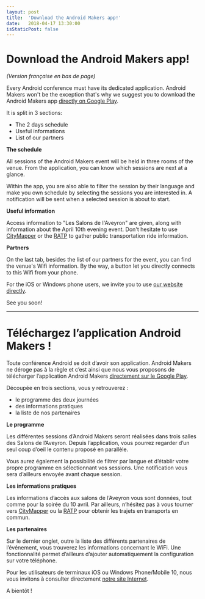 ```yaml
---
layout: post
title:  'Download the Android Makers app!'
date:   2018-04-17 13:30:00
isStaticPost: false
---
```

Download the Android Makers app!
===================
*(Version française en bas de page)*

Every Android conference must have its dedicated application. Android Makers won't be the exception that's why we suggest you to download the Android Makers app [directly on Google Play](https://play.google.com/store/apps/details?id=fr.paug.androidmakers).

It is split in 3 sections:
  - The 2 days schedule
  - Useful informations
  - List of our partners

**The schedule**

All sessions of the Android Makers event will be held in three rooms of the venue. From the application, you can know which sessions are next at a glance.

Within the app, you are also able to filter the session by their language and make you own schedule by selecting the sessions you are interested in. A notification will be sent when a selected session is about to start.

**Useful information**

Access information to "Les Salons de l'Aveyron" are given, along with information about the April 10th evening event.
Don't hesitate to use [CityMapper](https://citymapper.com/paris) or the [RATP](http://www.ratp.fr/) to gather public transportation ride information.

**Partners**

On the last tab, besides the list of our partners for the event, you can find the venue's Wifi information. By the way, a button let you directly connects to this Wifi from your phone.

For the iOS or Windows phone users, we invite you to use [our website directly](http://androidmakers.fr/).

See you soon!

----------

Téléchargez l’application Android Makers !
===================

Toute conférence Android se doit d’avoir son application. Android Makers ne déroge pas à la règle et c’est ainsi que nous vous proposons de télécharger l’application Android Makers [directement sur le Google Play](https://play.google.com/store/apps/details?id=fr.paug.androidmakers).

Découpée en trois sections, vous y retrouverez :
- le programme des deux journées
- des informations pratiques
- la liste de nos partenaires


**Le programme**

Les différentes sessions d’Android Makers seront réalisées dans trois salles des Salons de l’Aveyron. Depuis l’application, vous pourrez regarder d’un seul coup d’oeil le contenu proposé en parallèle.

Vous aurez également la possibilité de filtrer par langue et d’établir votre propre programme en sélectionnant vos sessions. Une notification vous sera d’ailleurs envoyée avant chaque session.


**Les informations pratiques**

Les informations d’accès aux salons de l’Aveyron vous sont données, tout comme pour la soirée du 10 avril. Par ailleurs, n’hésitez pas à vous tourner vers [CityMapper](https://citymapper.com/paris) ou la [RATP](http://www.ratp.fr/) pour obtenir les trajets en transports en commun.


**Les partenaires**

Sur le dernier onglet, outre la liste des différents partenaires de l’événement, vous trouverez les informations concernant le WiFi. Une fonctionnalité permet d’ailleurs d’ajouter automatiquement la configuration sur votre téléphone.


Pour les utilisateurs de terminaux iOS ou Windows Phone/Mobile 10, nous vous invitons à consulter directement [notre site Internet](http://androidmakers.fr/).


A bientôt !

